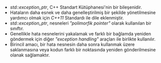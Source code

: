 - _std::exception_ptr_, C++ Standart Kütüphanesi'nin bir bileşenidir.
- Hataların daha esnek ve daha genelleştirilmiş bir şekilde yönetilmesine yardımcı olmak için _C++11_ Standardı ile dile eklenmiştir.
- _std::exception_ptr_, nesneleri _"polimorfik pointer"_ olarak kullanılan bir sınıftır. 
- Genellikle hata nesnelerini yakalamak ve farklı bir bağlamda yeniden göndermek için diğer _"exception handling"_ araçları ile birlikte kullanılır. 
- Birincil amacı, bir hata nesnesin daha sonra kullanmak üzere saklanmasına veya kodun farklı bir noktasında yeniden gönderilmesine olanak sağlamaktır.

<!--




İşte std::exception_ptr'nin yararlı olabileceği tipik bir senaryo:

Bir istisna fırlatabilecek bir kodunuz var ve bu istisnayı hemen ele almadan yakalamak istiyorsunuz.

Potansiyel olarak fırlatılan kodu bir try-catch bloğuna sarar, istisnayı yakalar ve bir std::exception_ptr'ye dönüştürürsünüz.

Daha sonra bu std::exception_ptr'yi kodunuzun diğer bölümlerine, belki de farklı bir iş parçacığına veya farklı bir işleve aktarabilirsiniz; burada daha sonra orijinal istisnayı yeniden atabilir veya istisnayı günlüğe kaydetmek veya istisna türüne göre bir karar vermek gibi başka eylemler gerçekleştirebilirsiniz.

std::exception_ptr'nin temel faydası, istisnaların işlenmesini geciktirmenize izin vermesi ve istisnanın atıldığı orijinal bağlamın artık mevcut olmadığı durumlarda bile istisna bilgilerini kodunuzun farklı bölümleri arasında taşımak için bir yol sağlamasıdır.
-->


